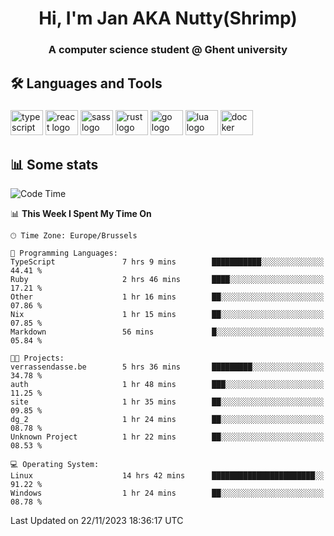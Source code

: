 <h1 align="center">Hi, I'm Jan AKA Nutty(Shrimp)</h1>
<h3 align="center">A computer science student @ Ghent university</h3>

<h2 align="left">🛠️ Languages and Tools</h2>

###

<div align="left">
  <img src="https://cdn.jsdelivr.net/gh/devicons/devicon/icons/typescript/typescript-original.svg" height="40" width="52" alt="typescript logo"  />
  <img src="https://cdn.jsdelivr.net/gh/devicons/devicon/icons/react/react-original.svg" height="40" width="52" alt="react logo"  />
  <img src="https://cdn.jsdelivr.net/gh/devicons/devicon/icons/sass/sass-original.svg" height="40" width="52" alt="sass logo"  />
  <img src="https://cdn.jsdelivr.net/gh/devicons/devicon/icons/rust/rust-plain.svg" height="40" width="52" alt="rust logo"  />
  <img src="https://cdn.jsdelivr.net/gh/devicons/devicon/icons/go/go-original.svg" height="40" width="52" alt="go logo"  />
  <img src="https://cdn.jsdelivr.net/gh/devicons/devicon/icons/lua/lua-original.svg" height="40" width="52" alt="lua logo"  />
  <img src="https://cdn.jsdelivr.net/gh/devicons/devicon/icons/docker/docker-original.svg" height="40" width="52" alt="docker logo"  />
</div>

<h2>📊 Some stats</h2>

<!--START_SECTION:waka-->
![Code Time](http://img.shields.io/badge/Code%20Time-3%2C931%20hrs%2059%20mins-blue)

📊 **This Week I Spent My Time On** 

```text
🕑︎ Time Zone: Europe/Brussels

💬 Programming Languages: 
TypeScript               7 hrs 9 mins        ███████████░░░░░░░░░░░░░░   44.41 % 
Ruby                     2 hrs 46 mins       ████░░░░░░░░░░░░░░░░░░░░░   17.21 % 
Other                    1 hr 16 mins        ██░░░░░░░░░░░░░░░░░░░░░░░   07.86 % 
Nix                      1 hr 15 mins        ██░░░░░░░░░░░░░░░░░░░░░░░   07.85 % 
Markdown                 56 mins             █░░░░░░░░░░░░░░░░░░░░░░░░   05.84 % 

🐱‍💻 Projects: 
verrassendasse.be        5 hrs 36 mins       █████████░░░░░░░░░░░░░░░░   34.78 % 
auth                     1 hr 48 mins        ███░░░░░░░░░░░░░░░░░░░░░░   11.25 % 
site                     1 hr 35 mins        ██░░░░░░░░░░░░░░░░░░░░░░░   09.85 % 
dg_2                     1 hr 24 mins        ██░░░░░░░░░░░░░░░░░░░░░░░   08.78 % 
Unknown Project          1 hr 22 mins        ██░░░░░░░░░░░░░░░░░░░░░░░   08.53 % 

💻 Operating System: 
Linux                    14 hrs 42 mins      ███████████████████████░░   91.22 % 
Windows                  1 hr 24 mins        ██░░░░░░░░░░░░░░░░░░░░░░░   08.78 % 
```


 Last Updated on 22/11/2023 18:36:17 UTC
<!--END_SECTION:waka-->
